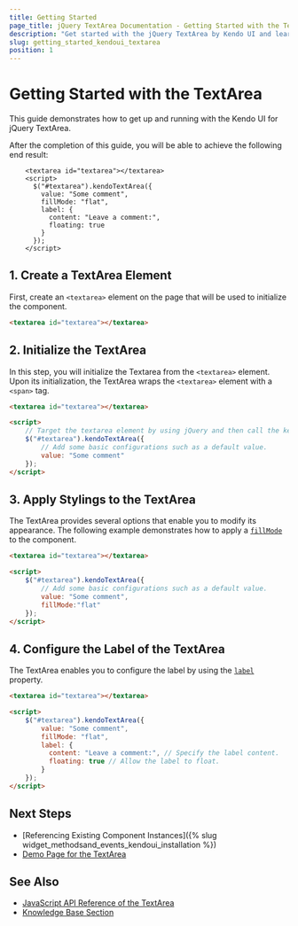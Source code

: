 ```yaml
---
title: Getting Started
page_title: jQuery TextArea Documentation - Getting Started with the TextArea
description: "Get started with the jQuery TextArea by Kendo UI and learn how to create, initialize, and enable the component."
slug: getting_started_kendoui_textarea
position: 1
---
```


# Getting Started with the TextArea

This guide demonstrates how to get up and running with the Kendo UI for jQuery TextArea.

After the completion of this guide, you will be able to achieve the following end result:

```dojo
    <textarea id="textarea"></textarea>
    <script>
      $("#textarea").kendoTextArea({
        value: "Some comment",
        fillMode: "flat",
        label: {
          content: "Leave a comment:",
          floating: true
        }
      });
    </script>
```

## 1. Create a TextArea Element

First, create an `<textarea>` element on the page that will be used to initialize the component.

```html
<textarea id="textarea"></textarea>
```

## 2. Initialize the TextArea

In this step, you will initialize the Textarea from the `<textarea>` element. Upon its initialization, the TextArea wraps the `<textarea>` element with a `<span>` tag.

```html
<textarea id="textarea"></textarea>

<script>
    // Target the textarea element by using jQuery and then call the kendoTextArea() method.
    $("#textarea").kendoTextArea({
        // Add some basic configurations such as a default value.
        value: "Some comment"
    });
</script>
```

## 3. Apply Stylings to the TextArea

The TextArea provides several options that enable you to modify its appearance. The following example demonstrates how to apply a [`fillMode`](https://docs.telerik.com/kendo-ui/api/javascript/ui/textarea/configuration/fillmode) to the component.

```html
<textarea id="textarea"></textarea>

<script>
    $("#textarea").kendoTextArea({
        // Add some basic configurations such as a default value.
        value: "Some comment",
        fillMode:"flat"
    });
</script>
```

## 4. Configure the Label of the TextArea

The TextArea enables you to configure the label by using the [`label`](https://docs.telerik.com/kendo-ui/api/javascript/ui/textarea/configuration/label) property.

```html
<textarea id="textarea"></textarea>

<script>
    $("#textarea").kendoTextArea({
        value: "Some comment",
        fillMode: "flat",
        label: {
          content: "Leave a comment:", // Specify the label content.
          floating: true // Allow the label to float.
        }
    });
</script>
```

## Next Steps

* [Referencing Existing Component Instances]({% slug widget_methodsand_events_kendoui_installation %})
* [Demo Page for the TextArea](https://demos.telerik.com/kendo-ui/textarea/index)

## See Also 

* [JavaScript API Reference of the TextArea](/api/javascript/ui/textarea)
* [Knowledge Base Section](/knowledge-base)


